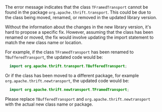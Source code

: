 The error message indicates that the class `TFramedTransport` cannot be found in the package `org.apache.thrift.transport`. This could be due to the class being moved, renamed, or removed in the updated library version. 

Without the information about the changes in the new library version, it's hard to propose a specific fix. However, assuming that the class has been renamed or moved, the fix would involve updating the import statement to match the new class name or location.

For example, if the class `TFramedTransport` has been renamed to `TBufferedTransport`, the updated code would be:

```java
  import org.apache.thrift.transport.TBufferedTransport;
```

Or if the class has been moved to a different package, for example `org.apache.thrift.newtransport`, the updated code would be:

```java
  import org.apache.thrift.newtransport.TFramedTransport;
```

Please replace `TBufferedTransport` and `org.apache.thrift.newtransport` with the actual new class name or package.